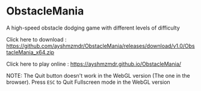 # ObstacleMania
A high-speed obstacle dodging game with different levels of difficulty

Click here to download : https://github.com/ayshmzmdr/ObstacleMania/releases/download/v1.0/ObstacleMania_x64.zip

Click here to play online : https://ayshmzmdr.github.io/ObstacleMania/ 

NOTE: The Quit button doesn't work in the WebGL version (The one in the browser). Press `ESC` to Quit Fullscreen mode in the WebGL version
